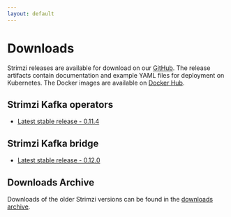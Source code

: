 ```yaml
---
layout: default
---
```


# Downloads

Strimzi releases are available for download on our [GitHub](https://github.com/strimzi). The release artifacts
contain documentation and example YAML files for deployment on Kubernetes. The Docker images are
available on [Docker Hub](https://hub.docker.com/u/strimzi/).


## Strimzi Kafka operators

* [Latest stable release - 0.11.4](https://github.com/strimzi/strimzi-kafka-operator/releases/tag/0.11.4)

## Strimzi Kafka bridge

* [Latest stable release - 0.12.0](https://github.com/strimzi/strimzi-kafka-bridge/releases/tag/0.12.0)

## Downloads Archive

Downloads of the older Strimzi versions can be found in the [downloads archive](/downloads/archive).
